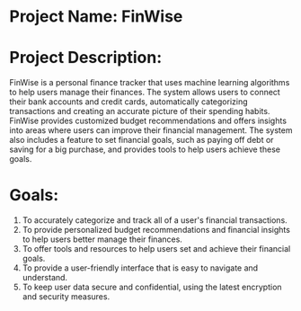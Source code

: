 # Project Name: FinWise

# Project Description: 
FinWise is a personal finance tracker that uses machine learning algorithms to help users manage their finances. The system allows users to connect their bank accounts and credit cards, automatically categorizing transactions and creating an accurate picture of their spending habits. FinWise provides customized budget recommendations and offers insights into areas where users can improve their financial management. The system also includes a feature to set financial goals, such as paying off debt or saving for a big purchase, and provides tools to help users achieve these goals.

# Goals:

1. To accurately categorize and track all of a user's financial transactions.
2. To provide personalized budget recommendations and financial insights to help users better manage their finances.
3. To offer tools and resources to help users set and achieve their financial goals.
4. To provide a user-friendly interface that is easy to navigate and understand.
5. To keep user data secure and confidential, using the latest encryption and security measures.
